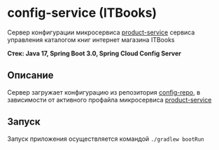 # config-service (ITBooks)
Сервер конфигурации микросервиса [product-service](https://github.com/ArtJDev/product-service) сервиса управления каталогом книг интернет магазина ITBooks

**Стек: Java 17, Spring Boot 3.0, Spring Cloud Config Server**
## Описание
Сервер загружает конфигурацию из репозитория [config-repo](https://github.com/ArtJDev/config-repo), в зависимости от активного профайла микросервиса [product-service](https://github.com/ArtJDev/product-service)
## Запуск
Запуск приложения осуществляется командой `./gradlew bootRun`

